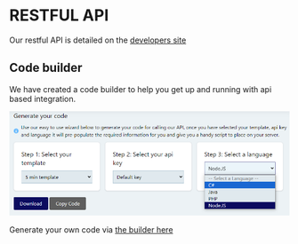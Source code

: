 # RESTFUL API

Our restful API is detailed on the [developers site](https://developers.templateto.com/)

## Code builder

We have created a code builder to help you get up and running with api based integration. 

![Code builder steps](../images/5fb12f2fef47599bcbc49db31fbb6443cf41de650b0a08e5bb0f90a11d3f4fba.png)  

Generate your own code via [the builder here](https://app.templateto.com/generate/code-builder)